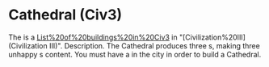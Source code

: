 # Cathedral (Civ3)

The is a [List%20of%20buildings%20in%20Civ3](building) in "[Civilization%20III](Civilization III)".
Description.
The Cathedral produces three s, making three unhappy s content. You must have a in the city in order to build a Cathedral.